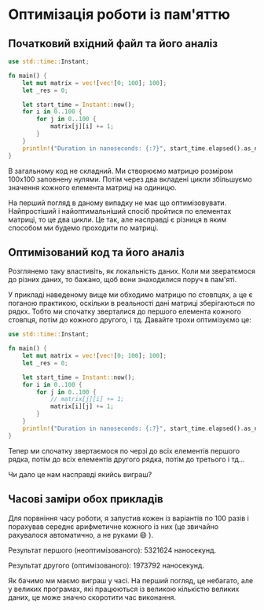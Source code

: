 # Оптимізація роботи із пам'яттю

## Початковий вхідний файл та його аналіз
```rust
use std::time::Instant;

fn main() {
    let mut matrix = vec![vec![0; 100]; 100];
    let _res = 0;

    let start_time = Instant::now();
    for i in 0..100 {
        for j in 0..100 {
            matrix[j][i] += 1;
        }
    }
    println!("Duration in nanoseconds: {:?}", start_time.elapsed().as_nanos());
}
```

В загальному код не складний. Ми створюємо матрицю розміром 100х100 заповнену нулями. Потім через два вкладені цикли збільшуємо значення кожного елемента матриці на одиницю.

На перший погляд в даному випадку не має що оптимізовувати. Найпростіший і найоптимальніший спосіб пройтися по елементах матриці, то це два цикли. Це так, але насправді є різниця в яким способом ми будемо проходити по матриці.

## Оптимізований код та його аналіз

Розглянемо таку властивіть, як локальність даних. Коли ми звератємося до різних даних, то бажано, щоб вони знаходилися поруч в пам'яті.

У прикладі наведеному вище ми обходимо матрицю по стовпцях, а це є поганою практикою, оскільки в реальності дані матриці зберігаються по рядкх. Тобто ми спочатку зверталися до першого елемента кожного стовпця, потім до кожного другого, і тд. Давайте трохи оптимізуємо це:

```rust
use std::time::Instant;

fn main() {
    let mut matrix = vec![vec![0; 100]; 100];
    let _res = 0;

    let start_time = Instant::now();
    for i in 0..100 {
        for j in 0..100 {
            // matrix[j][i] += 1;
            matrix[i][j] += 1;
        }
    }
    println!("Duration in nanoseconds: {:?}", start_time.elapsed().as_nanos());
}
```

Тепер ми спочатку звертаємося по черзі до всіх елементів першого рядка, потім до всіх елементів другого рядка, потім до третього і тд...

Чи дало це нам насправді якийсь виграш?

## Часові заміри обох прикладів

Для порвніння часу роботи, я запустив кожен із варіантів по 100 разів і порахував середнє арифметичне кожного із них (це звичайно рахувалося автоматично, а не руками :smile: ).

Результат першого (неоптимізованого): 5321624 наносекунд.

Результат другого (оптимізованого): 1973792 наносекунд.

Як бачимо ми маємо виграш у часі. На перший погляд, це небагато, але у великих програмах, які працюються із великою кількістю великих даних, це може значно скоротити час виконання.
